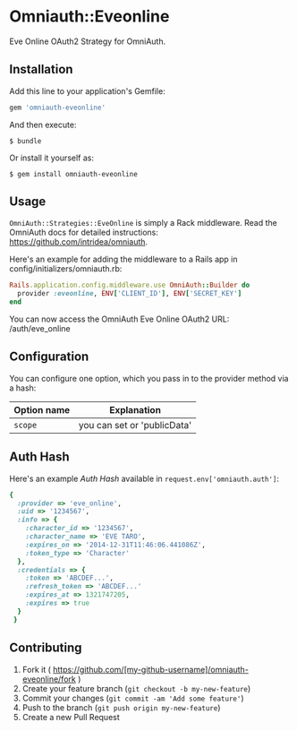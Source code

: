# Omniauth::Eveonline

Eve Online OAuth2 Strategy for OmniAuth.

## Installation

Add this line to your application's Gemfile:

```ruby
gem 'omniauth-eveonline'
```

And then execute:

    $ bundle

Or install it yourself as:

    $ gem install omniauth-eveonline

## Usage

`OmniAuth::Strategies::EveOnline` is simply a Rack middleware. Read the OmniAuth docs for detailed instructions: https://github.com/intridea/omniauth.

Here's an example for adding the middleware to a Rails app in config/initializers/omniauth.rb:
```ruby
Rails.application.config.middleware.use OmniAuth::Builder do
  provider :eveonline, ENV['CLIENT_ID'], ENV['SECRET_KEY']
end
```

You can now access the OmniAuth Eve Online OAuth2 URL: /auth/eve_online

## Configuration

You can configure one option, which you pass in to the provider method via a hash:

Option name | Explanation
--- | ---
`scope` | you can set <blank> or 'publicData'


## Auth Hash

Here's an example *Auth Hash* available in `request.env['omniauth.auth']`:

```ruby
{
  :provider => 'eve_online',
  :uid => '1234567',
  :info => {
    :character_id => '1234567',
    :character_name => 'EVE TARO',
    :expires_on => '2014-12-31T11:46:06.441086Z',
    :token_type => 'Character'
  },
  :credentials => {
    :token => 'ABCDEF...',
    :refresh_token => 'ABCDEF...'
    :expires_at => 1321747205,
    :expires => true
  }
 }
```

## Contributing

1. Fork it ( https://github.com/[my-github-username]/omniauth-eveonline/fork )
2. Create your feature branch (`git checkout -b my-new-feature`)
3. Commit your changes (`git commit -am 'Add some feature'`)
4. Push to the branch (`git push origin my-new-feature`)
5. Create a new Pull Request
